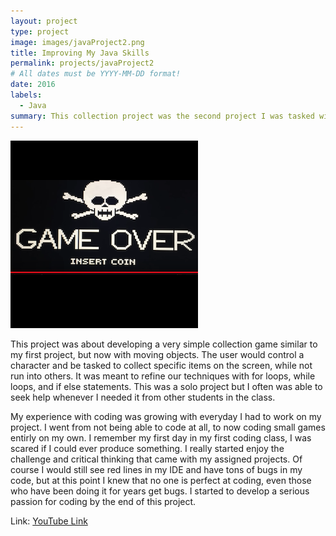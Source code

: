 ```yaml
---
layout: project
type: project
image: images/javaProject2.png
title: Improving My Java Skills
permalink: projects/javaProject2
# All dates must be YYYY-MM-DD format!
date: 2016
labels:
  - Java
summary: This collection project was the second project I was tasked with as an ICS student.  
---
```


<div class="ui small rounded images">
  <img class="ui image" src="../images/javaProject2.png ">
</div>

This project was about developing a very simple collection game similar to my first project, but now with moving objects. The user would control a character and be tasked to collect specific items on the screen, while not run into others. It was meant to refine our techniques with for loops, while loops, and if else statements. This was a solo project but I often was able to seek help whenever I needed it from other students in the class. 

My experience with coding was growing with everyday I had to work on my project. I went from not being able to code at all, to now coding small games entirly on my own. I remember my first day in my first coding class, I was scared if I could ever produce something. I really started enjoy the challenge and critical thinking that came with my assigned projects. Of course I would still see red lines in my IDE and have tons of bugs in my code, but at this point I knew that no one is perfect at coding, even those who have been doing it for years get bugs. I started to develop a serious passion for coding by the end of this project.

Link: <a href="https://www.youtube.com/watch?v=K8UMINtRM2g"><i class="large github icon"></i>YouTube Link</a>
